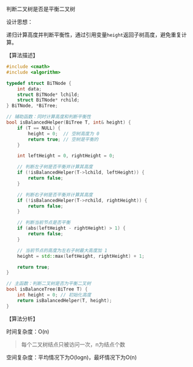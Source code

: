 判断二叉树是否是平衡二叉树

设计思想：

递归计算高度并判断平衡性，通过引用变量`height`返回子树高度，避免重复计算。

【算法描述】

```c++
#include <cmath>
#include <algorithm>

typedef struct BiTNode {
    int data;
    struct BiTNode* lchild;
    struct BiTNode* rchild;
} BiTNode, *BiTree;

// 辅助函数：同时计算高度和判断平衡性
bool isBalancedHelper(BiTree T, int& height) {
    if (T == NULL) {
        height = 0;  // 空树高度为 0
        return true; // 空树是平衡的
    }

    int leftHeight = 0, rightHeight = 0;

    // 判断左子树是否平衡并计算其高度
    if (!isBalancedHelper(T->lchild, leftHeight)) {
        return false;
    }

    // 判断右子树是否平衡并计算其高度
    if (!isBalancedHelper(T->rchild, rightHeight)) {
        return false;
    }

    // 判断当前节点是否平衡
    if (abs(leftHeight - rightHeight) > 1) {
        return false;
    }

    // 当前节点的高度为左右子树最大高度加 1
    height = std::max(leftHeight, rightHeight) + 1;

    return true;
}

// 主函数：判断二叉树是否为平衡二叉树
bool isBalanceTree(BiTree T) {
    int height = 0; // 初始化高度
    return isBalancedHelper(T, height);
}

```

【算法分析】

时间复杂度：O(n)

> 每个二叉树结点只被访问一次，n为结点个数

空间复杂度：平均情况下为O(logn)，最坏情况下为O(n)